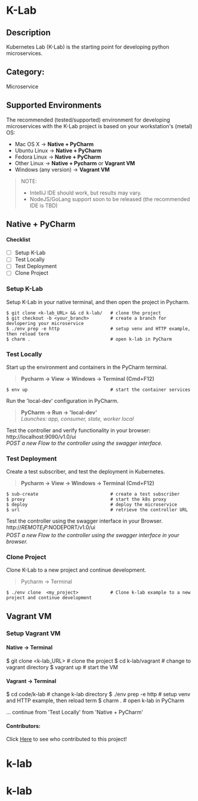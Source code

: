 # K-Lab

## Description

Kubernetes Lab (K-Lab) is the starting point for developing python microservices.

## Category:

Microservice

## Supported Environments

The recommended (tested/supported) environment for developing microservices with the K-Lab project is based on your workstation's (metal) OS:

- Mac OS X -> **Native + PyCharm**
- Ubuntu Linux -> **Native + PyCharm**
- Fedora Linux -> **Native + PyCharm**
- Other Linux -> **Native + Pycharm** or **Vagrant VM**
- Windows (any version) -> **Vagrant VM**

> NOTE:
>
> - IntelliJ IDE should work, but results may vary.
> - NodeJS/GoLang support soon to be released (the recommended IDE is TBD)

## Native + PyCharm

#### Checklist

- [ ] Setup K-Lab
- [ ] Test Locally
- [ ] Test Deployment
- [ ] Clone Project

### Setup K-Lab

Setup K-Lab in your native terminal, and then open the project in Pycharm.

```shell script
$ git clone <k-lab_URL> && cd k-lab/   # clone the project
$ git checkout -b <your_branch>        # create a branch for devlopering your microservice
$ ./env prep -e http                   # setup venv and HTTP example, then reload term
$ charm .                              # open k-lab in PyCharm
```

### Test Locally

Start up the environment and containers in the PyCharm terminal.

> **Pycharm -> View -> Windows -> Terminal (Cmd+F12)**

```shell script
$ env up                               # start the container services
```

Run the 'local-dev' configuration in PyCharm.

> **PyCharm -> Run -> 'local-dev'**  
> _Launches: app, consumer, state, worker local_

Test the controller and verify functionality in your browser: http://localhost:9090/v1.0/ui  
_POST a new Flow to the controller using the swagger interface._

### Test Deployment

Create a test subscriber, and test the deployment in Kubernetes.

> **Pycharm -> View -> Windows -> Terminal (Cmd+F12)**

```shell script
$ sub-create                           # create a test subscriber
$ proxy                                # start the k8s proxy
$ deploy                               # deploy the microservice
$ url                                  # retrieve the controller URL
```

Test the controller using the swagger interface in your Browser.  
http://$REMOTE_IP:$NODEPORT/v1.0/ui  
_POST a new Flow to the controller using the swagger interface in your browser._

### Clone Project

Clone K-Lab to a new project and continue development.

> Pycharm -> Terminal

```shell script
$ ./env clone  <my_project>            # Clone k-lab example to a new project and continue development
```

## Vagrant VM

### Setup Vagrant VM

#### Native -> Terminal

$ git clone <k-lab_URL> # clone the project
$ cd k-lab/vagrant # change to vagrant directory
$ vagrant up # start the VM

#### Vagrant -> Terminal

$ cd code/k-lab # change k-lab directory
$ ./env prep -e http # setup venv and HTTP example, then reload term
$ charm . # open k-lab in PyCharm

... continue from 'Test Locally' from 'Native + PyCharm'

#### Contributors:

Click [Here](../-/graphs/master) to see who contributed to this project!

# k-lab

# k-lab
